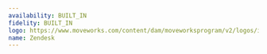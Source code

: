```yaml
---
availability: BUILT_IN
fidelity: BUILT_IN
logo: https://www.moveworks.com/content/dam/moveworksprogram/v2/logos/integration-logos/zendesk-integration-logo-primary.svg
name: Zendesk
---
```

